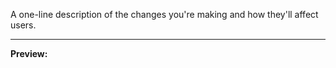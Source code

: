 
A one-line description of the changes you're making and how they'll affect users.

---

**Preview:** 
